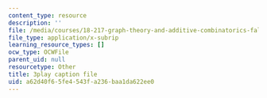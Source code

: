 ```yaml
---
content_type: resource
description: ''
file: /media/courses/18-217-graph-theory-and-additive-combinatorics-fall-2019/a62d40f65fe4543fa236baa1da622ee0_4626663.vtt
file_type: application/x-subrip
learning_resource_types: []
ocw_type: OCWFile
parent_uid: null
resourcetype: Other
title: 3play caption file
uid: a62d40f6-5fe4-543f-a236-baa1da622ee0
---
```

